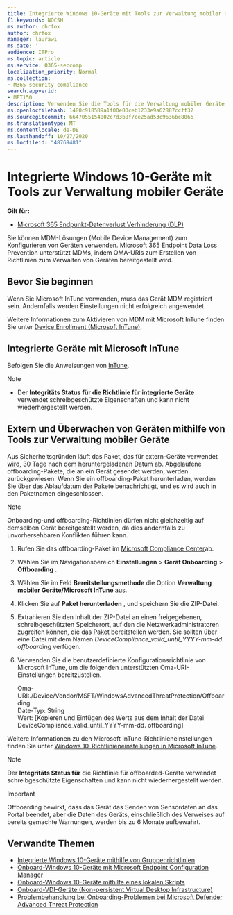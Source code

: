 ```yaml
---
title: Integrierte Windows 10-Geräte mit Tools zur Verwaltung mobiler Geräte
f1.keywords: NOCSH
ms.author: chrfox
author: chrfox
manager: laurawi
ms.date: ''
audience: ITPro
ms.topic: article
ms.service: O365-seccomp
localization_priority: Normal
ms.collection:
- M365-security-compliance
search.appverid:
- MET150
description: Verwenden Sie die Tools für die Verwaltung mobiler Geräte, um das Konfigurationspaket auf Geräten bereitzustellen, damit diese in den Dienst eingehen.
ms.openlocfilehash: 1480c918589a1f00e00ceb1233e9a62887ccff32
ms.sourcegitcommit: 6647055154002c7d3b8f7ce25ad53c9636bc8066
ms.translationtype: MT
ms.contentlocale: de-DE
ms.lasthandoff: 10/27/2020
ms.locfileid: "48769481"
---
```

# <a name="onboard-windows-10-devices-using-mobile-device-management-tools"></a>Integrierte Windows 10-Geräte mit Tools zur Verwaltung mobiler Geräte

**Gilt für:**

- [Microsoft 365 Endpunkt-Datenverlust Verhinderung (DLP)](/microsoft-365/compliance/endpoint-dlp-learn-about)

Sie können MDM-Lösungen (Mobile Device Management) zum Konfigurieren von Geräten verwenden. Microsoft 365 Endpoint Data Loss Prevention unterstützt MDMs, indem OMA-URIs zum Erstellen von Richtlinien zum Verwalten von Geräten bereitgestellt wird.


## <a name="before-you-begin"></a>Bevor Sie beginnen
Wenn Sie Microsoft InTune verwenden, muss das Gerät MDM registriert sein. Andernfalls werden Einstellungen nicht erfolgreich angewendet. 

Weitere Informationen zum Aktivieren von MDM mit Microsoft InTune finden Sie unter [Device Enrollment (Microsoft InTune)](https://docs.microsoft.com/mem/intune/enrollment/device-enrollment).

## <a name="onboard-devices-using-microsoft-intune"></a>Integrierte Geräte mit Microsoft InTune

Befolgen Sie die Anweisungen von [InTune](https://docs.microsoft.com/intune/advanced-threat-protection).

> [!NOTE]
> - Der **Integritäts Status für die Richtlinie für integrierte Geräte** verwendet schreibgeschützte Eigenschaften und kann nicht wiederhergestellt werden.

## <a name="offboard-and-monitor-devices-using-mobile-device-management-tools"></a>Extern und Überwachen von Geräten mithilfe von Tools zur Verwaltung mobiler Geräte

Aus Sicherheitsgründen läuft das Paket, das für extern-Geräte verwendet wird, 30 Tage nach dem heruntergeladenen Datum ab. Abgelaufene offboarding-Pakete, die an ein Gerät gesendet werden, werden zurückgewiesen. Wenn Sie ein offboarding-Paket herunterladen, werden Sie über das Ablaufdatum der Pakete benachrichtigt, und es wird auch in den Paketnamen eingeschlossen.

> [!NOTE]
> Onboarding-und offboarding-Richtlinien dürfen nicht gleichzeitig auf demselben Gerät bereitgestellt werden, da dies andernfalls zu unvorhersehbaren Konflikten führen kann.

1. Rufen Sie das offboarding-Paket im [Microsoft Compliance Center](https://compliance.microsoft.com/)ab.

2. Wählen Sie im Navigationsbereich **Einstellungen**  >  **Gerät Onboarding**  >  **Offboarding** .

3. Wählen Sie im Feld **Bereitstellungsmethode** die Option **Verwaltung mobiler Geräte/Microsoft InTune** aus.
    
4. Klicken Sie auf **Paket herunterladen** , und speichern Sie die ZIP-Datei.

5. Extrahieren Sie den Inhalt der ZIP-Datei an einen freigegebenen, schreibgeschützten Speicherort, auf den die Netzwerkadministratoren zugreifen können, die das Paket bereitstellen werden. Sie sollten über eine Datei mit dem Namen *DeviceCompliance_valid_until_YYYY-mm-dd. offboarding* verfügen.

6. Verwenden Sie die benutzerdefinierte Konfigurationsrichtlinie von Microsoft InTune, um die folgenden unterstützten Oma-URI-Einstellungen bereitzustellen.

      Oma-URI:./Device/Vendor/MSFT/WindowsAdvancedThreatProtection/Offboarding      
      Date-Typ: String      
      Wert: [Kopieren und Einfügen des Werts aus dem Inhalt der Datei DeviceCompliance_valid_until_YYYY-mm-dd. offboarding]

Weitere Informationen zu den Microsoft InTune-Richtlinieneinstellungen finden Sie unter [Windows 10-Richtlinieneinstellungen in Microsoft InTune](https://docs.microsoft.com/intune/deploy-use/windows-10-policy-settings-in-microsoft-intune).

> [!NOTE]
> Der **Integritäts Status für** die Richtlinie für offboarded-Geräte verwendet schreibgeschützte Eigenschaften und kann nicht wiederhergestellt werden.

> [!IMPORTANT]
> Offboarding bewirkt, dass das Gerät das Senden von Sensordaten an das Portal beendet, aber die Daten des Geräts, einschließlich des Verweises auf bereits gemachte Warnungen, werden bis zu 6 Monate aufbewahrt.

## <a name="related-topics"></a>Verwandte Themen
- [Integrierte Windows 10-Geräte mithilfe von Gruppenrichtlinien](dlp-configure-endpoints-gp.md)
- [Onboard-Windows 10-Geräte mit Microsoft Endpoint Configuration Manager](dlp-configure-endpoints-sccm.md)
- [Onboard-Windows 10-Geräte mithilfe eines lokalen Skripts](dlp-configure-endpoints-script.md)
- [Onboard-VDI-Geräte (Non-persistent Virtual Desktop Infrastructure)](dlp-configure-endpoints-vdi.md)
- [Problembehandlung bei Onboarding-Problemen bei Microsoft Defender Advanced Threat Protection](https://docs.microsoft.com/windows/security/threat-protection/microsoft-defender-atp/troubleshoot-onboarding)
